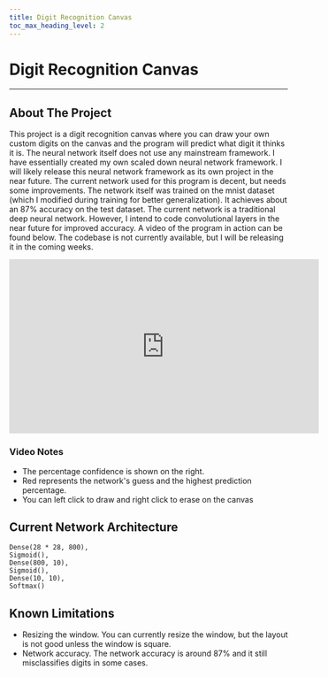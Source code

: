```yaml
---
title: Digit Recognition Canvas
toc_max_heading_level: 2
---
```


# Digit Recognition Canvas

---

## About The Project

This project is a digit recognition canvas where you can draw your own custom digits on the canvas and the program will predict what digit it thinks it is. The neural network itself does not use any mainstream framework. I have essentially created my own scaled down neural network framework. I will likely release this neural network framework as its own project in the near future. The current network used for this program is decent, but needs some improvements. The network itself was trained on the mnist dataset (which I modified during training for better generalization). It achieves about an 87% accuracy on the test dataset. The current network is a traditional deep neural network. However, I intend to code convolutional layers in the near future for improved accuracy. A video of the program in action can be found below. The codebase is not currently available, but I will be releasing it in the coming weeks.

<div class="videoWrapper">
<iframe width="560" height="315" src="https://www.youtube.com/embed/b7AX3uBqzZ8" title="Digit Recognition Canvas" frameborder="0" allow="accelerometer; autoplay; clipboard-write; encrypted-media; gyroscope; picture-in-picture; fullscreen"></iframe>
</div>

### Video Notes

- The percentage confidence is shown on the right.
- Red represents the network's guess and the highest prediction percentage.
- You can left click to draw and right click to erase on the canvas

## Current Network Architecture

```
Dense(28 * 28, 800),
Sigmoid(),
Dense(800, 10),
Sigmoid(),
Dense(10, 10),
Softmax()
```

## Known Limitations
- Resizing the window. You can currently resize the window, but the layout is not good unless the window is square.
- Network accuracy. The network accuracy is around 87% and it still misclassifies digits in some cases.